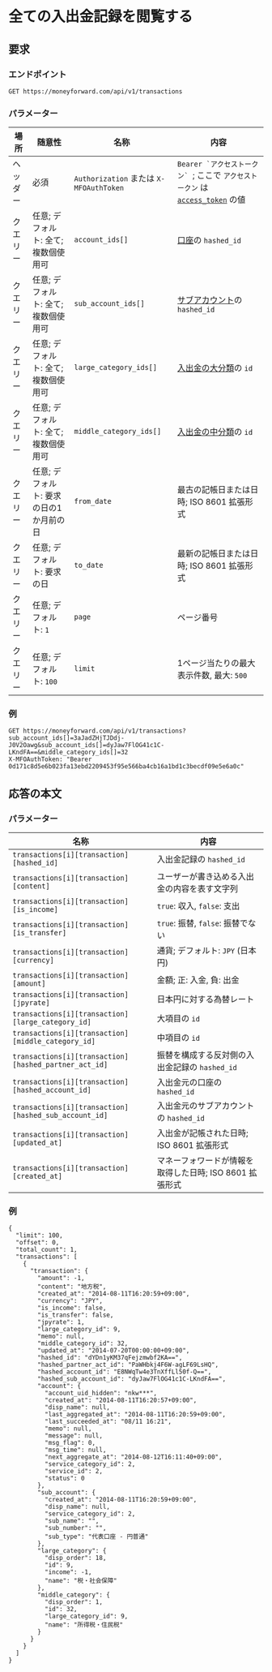 # 全ての入出金記録を閲覧する

## 要求

### エンドポイント

```
GET https://moneyforward.com/api/v1/transactions
```

### パラメーター

場所 | 随意性 | 名称 | 内容
---- | ---- | ---- | ---
ヘッダー | 必須 | `Authorization` または `X-MFOAuthToken` | ```Bearer `アクセストークン` ```; ここで `アクセストークン` は [`access_token`](token.md) の値
クエリー | 任意; デフォルト: 全て; 複数個使用可 | `account_ids[]` | [口座](accounts_index.md)の `hashed_id`
クエリー | 任意; デフォルト: 全て; 複数個使用可 | `sub_account_ids[]` | [サブアカウント](accounts_index.md)の `hashed_id`
クエリー | 任意; デフォルト: 全て; 複数個使用可 | `large_category_ids[]` | [入出金の大分類](transaction_categories_index.md)の `id`
クエリー | 任意; デフォルト: 全て; 複数個使用可 | `middle_category_ids[]` | [入出金の中分類](transaction_categories_index.md)の `id`
クエリー | 任意; デフォルト: 要求の日の1か月前の日 | `from_date` | 最古の記帳日または日時; ISO 8601 拡張形式
クエリー | 任意; デフォルト: 要求の日 | `to_date` | 最新の記帳日または日時; ISO 8601 拡張形式
クエリー | 任意; デフォルト: `1` | `page` | ページ番号
クエリー | 任意; デフォルト: `100` | `limit` | 1ページ当たりの最大表示件数, 最大: `500`

### 例

```
GET https://moneyforward.com/api/v1/transactions?sub_account_ids[]=3aJadZHjTJDdj-J0V2Oawg&sub_account_ids[]=dyJaw7FlOG41c1C-LKndFA==&middle_category_ids[]=32
X-MFOAuthToken: "Bearer 0d171c8d5e6b023fa13ebd2209453f95e566ba4cb16a1bd1c3becdf09e5e6a0c"
```

## 応答の本文

### パラメーター

名称 | 内容
---- | ---
`transactions[i][transaction][hashed_id]` | 入出金記録の `hashed_id`
`transactions[i][transaction][content]` | ユーザーが書き込める入出金の内容を表す文字列
`transactions[i][transaction][is_income]` | `true`: 収入, `false`: 支出
`transactions[i][transaction][is_transfer]` | `true`: 振替, `false`: 振替でない
`transactions[i][transaction][currency]` | 通貨; デフォルト: `JPY` (日本円)
`transactions[i][transaction][amount]` | 金額; 正: 入金, 負: 出金
`transactions[i][transaction][jpyrate]` | 日本円に対する為替レート
`transactions[i][transaction][large_category_id]` | 大項目の `id`
`transactions[i][transaction][middle_category_id]` | 中項目の `id`
`transactions[i][transaction][hashed_partner_act_id]` | 振替を構成する反対側の入出金記録の `hashed_id`
`transactions[i][transaction][hashed_account_id]` | 入出金元の口座の `hashed_id`
`transactions[i][transaction][hashed_sub_account_id]` | 入出金元のサブアカウントの `hashed_id`
`transactions[i][transaction][updated_at]` | 入出金が記帳された日時; ISO 8601 拡張形式
`transactions[i][transaction][created_at]` | マネーフォワードが情報を取得した日時; ISO 8601 拡張形式

### 例

```
{
  "limit": 100,
  "offset": 0,
  "total_count": 1,
  "transactions": [
    {
      "transaction": {
        "amount": -1,
        "content": "地方税",
        "created_at": "2014-08-11T16:20:59+09:00",
        "currency": "JPY",
        "is_income": false,
        "is_transfer": false,
        "jpyrate": 1,
        "large_category_id": 9,
        "memo": null,
        "middle_category_id": 32,
        "updated_at": "2014-07-20T00:00:00+09:00",
        "hashed_id": "dYDn1yKM37qFejzmwbf2KA==",
        "hashed_partner_act_id": "PaWHbkj4F6W-agLF69LsHQ",
        "hashed_account_id": "E8NWqTw4e3TnXffLl50f-Q==",
        "hashed_sub_account_id": "dyJaw7FlOG41c1C-LKndFA==",
        "account": {
          "account_uid_hidden": "nkw***",
          "created_at": "2014-08-11T16:20:57+09:00",
          "disp_name": null,
          "last_aggregated_at": "2014-08-11T16:20:59+09:00",
          "last_succeeded_at": "08/11 16:21",
          "memo": null,
          "message": null,
          "msg_flag": 0,
          "msg_time": null,
          "next_aggregate_at": "2014-08-12T16:11:40+09:00",
          "service_category_id": 2,
          "service_id": 2,
          "status": 0
        },
        "sub_account": {
          "created_at": "2014-08-11T16:20:59+09:00",
          "disp_name": null,
          "service_category_id": 2,
          "sub_name": "",
          "sub_number": "",
          "sub_type": "代表口座 - 円普通"
        },
        "large_category": {
          "disp_order": 18,
          "id": 9,
          "income": -1,
          "name": "税・社会保障"
        },
        "middle_category": {
          "disp_order": 1,
          "id": 32,
          "large_category_id": 9,
          "name": "所得税・住民税"
        }
      }
    }
  ]
}
```
